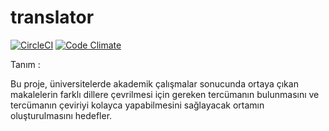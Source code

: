 # translator

[![CircleCI](https://circleci.com/gh/mehmetadil/translator.svg?style=svg)](https://circleci.com/gh/mehmetadil/translator)
[![Code Climate](https://codeclimate.com/github/mehmetadil/translator.svg)](https://codeclimate.com/github/mehmetadil/translator)

Tanım :

  Bu proje, üniversitelerde akademik çalışmalar sonucunda ortaya çıkan makalelerin farklı dillere çevrilmesi için gereken tercümanın bulunmasını ve tercümanın çeviriyi kolayca yapabilmesini sağlayacak ortamın oluşturulmasını hedefler.
  

